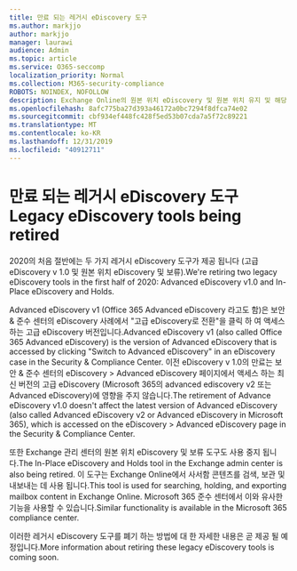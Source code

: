 ```yaml
---
title: 만료 되는 레거시 eDiscovery 도구
ms.author: markjjo
author: markjjo
manager: laurawi
audience: Admin
ms.topic: article
ms.service: O365-seccomp
localization_priority: Normal
ms.collection: M365-security-compliance
ROBOTS: NOINDEX, NOFOLLOW
description: Exchange Online의 원본 위치 eDiscovery 및 원본 위치 유지 및 해당 PowerShell cmdlet은 2020의 처음 절반에서 만료 됩니다. Office 365 Advanced eDiscovery v1은 동일한 기간에도 폐기 됩니다.
ms.openlocfilehash: 8afc775ba27d393a46172a0bc7294f8dfca74e02
ms.sourcegitcommit: cbf934ef448fc428f5ed53b07cda7a5f72c89221
ms.translationtype: MT
ms.contentlocale: ko-KR
ms.lasthandoff: 12/31/2019
ms.locfileid: "40912711"
---
```

# <a name="legacy-ediscovery-tools-being-retired"></a><span data-ttu-id="43592-104">만료 되는 레거시 eDiscovery 도구</span><span class="sxs-lookup"><span data-stu-id="43592-104">Legacy eDiscovery tools being retired</span></span>

<span data-ttu-id="43592-105">2020의 처음 절반에는 두 가지 레거시 eDiscovery 도구가 제공 됩니다 (고급 eDiscovery v 1.0 및 원본 위치 eDiscovery 및 보류).</span><span class="sxs-lookup"><span data-stu-id="43592-105">We're retiring two legacy eDiscovery tools in the first half of 2020: Advanced eDiscovery v1.0 and In-Place eDiscovery and Holds.</span></span>

<span data-ttu-id="43592-106">Advanced eDiscovery v1 (Office 365 Advanced eDiscovery 라고도 함)은 보안 & 준수 센터의 eDiscovery 사례에서 "고급 eDiscovery로 전환"을 클릭 하 여 액세스 하는 고급 eDiscovery 버전입니다.</span><span class="sxs-lookup"><span data-stu-id="43592-106">Advanced eDiscovery v1 (also called Office 365 Advanced eDiscovery) is the version of Advanced eDiscovery that is accessed by clicking "Switch to Advanced eDiscovery" in an eDiscovery case in the Security & Compliance Center.</span></span>  <span data-ttu-id="43592-107">이전 eDiscovery v 1.0의 만료는 보안 & 준수 센터의 eDiscovery > Advanced eDiscovery 페이지에서 액세스 하는 최신 버전의 고급 eDiscovery (Microsoft 365의 advanced ediscovery v2 또는 Advanced eDiscovery)에 영향을 주지 않습니다.</span><span class="sxs-lookup"><span data-stu-id="43592-107">The retirement of Advance eDiscovery v1.0 doesn't affect the latest version of Advanced eDiscovery (also called Advanced eDiscovery v2 or Advanced eDiscovery in Microsoft 365), which is accessed on the eDiscovery > Advanced eDiscovery page in the Security & Compliance Center.</span></span>

<span data-ttu-id="43592-108">또한 Exchange 관리 센터의 원본 위치 eDiscovery 및 보류 도구도 사용 중지 됩니다.</span><span class="sxs-lookup"><span data-stu-id="43592-108">The In-Place eDiscovery and Holds tool in the Exchange admin center is also being retired.</span></span> <span data-ttu-id="43592-109">이 도구는 Exchange Online에서 사서함 콘텐츠를 검색, 보관 및 내보내는 데 사용 됩니다.</span><span class="sxs-lookup"><span data-stu-id="43592-109">This tool is used for searching, holding, and exporting mailbox content in Exchange Online.</span></span> <span data-ttu-id="43592-110">Microsoft 365 준수 센터에서 이와 유사한 기능을 사용할 수 있습니다.</span><span class="sxs-lookup"><span data-stu-id="43592-110">Similar functionality is available in the Microsoft 365 compliance center.</span></span>

<span data-ttu-id="43592-111">이러한 레거시 eDiscovery 도구를 폐기 하는 방법에 대 한 자세한 내용은 곧 제공 될 예정입니다.</span><span class="sxs-lookup"><span data-stu-id="43592-111">More information about retiring these legacy eDiscovery tools is coming soon.</span></span>